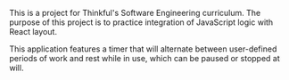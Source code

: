 This is a project for Thinkful's Software Engineering curriculum. The purpose
of this project is to practice integration of JavaScript logic with React
layout.

This application features a timer that will alternate between user-defined
periods of work and rest while in use, which can be paused or stopped at will. 
